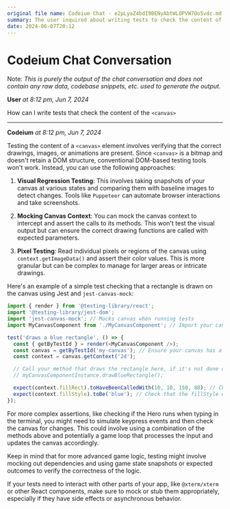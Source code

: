 ```yaml
---
original file name: Codeium Chat - e2pLyaZ4bdI9BENyAbtWLOPVW7Oo5vdc.md
summary: The user inquired about writing tests to check the content of a `<canvas>` element. The response provided three approaches for testing `<canvas>` content: visual regression testing, mocking the canvas context, and pixel testing. An example test using Jest and `jest-canvas-mock` to check if a blue rectangle is drawn on a canvas was also shared. Additionally, suggestions for testing more complex scenarios, like game logic involving canvas updates based on user inputs, were given. It was advised to mock or stub dependencies and handle asynchronous behavior when testing interactions with other parts of the application.
date: 2024-06-07T20:12
---
```


# Codeium Chat Conversation

Note: _This is purely the output of the chat conversation and does not contain any raw data, codebase snippets, etc. used to generate the output._

**User** _at 8:12 pm, Jun 7, 2024_

How can I write tests that check the content of the `<canvas>`

---

**Codeium** _at 8:12 pm, Jun 7, 2024_

Testing the content of a `<canvas>` element involves verifying that the correct drawings, images, or animations are present. Since `<canvas>` is a bitmap and doesn't retain a DOM structure, conventional DOM-based testing tools won't work. Instead, you can use the following approaches:

1. **Visual Regression Testing**: This involves taking snapshots of your canvas at various states and comparing them with baseline images to detect changes. Tools like `Puppeteer` can automate browser interactions and take screenshots.

2. **Mocking Canvas Context**: You can mock the canvas context to intercept and assert the calls to its methods. This won't test the visual output but can ensure the correct drawing functions are called with expected parameters.

3. **Pixel Testing**: Read individual pixels or regions of the canvas using `context.getImageData()` and assert their color values. This is more granular but can be complex to manage for larger areas or intricate drawings.

Here's an example of a simple test checking that a rectangle is drawn on the canvas using Jest and `jest-canvas-mock`:

```typescript
import { render } from '@testing-library/react';
import '@testing-library/jest-dom';
import 'jest-canvas-mock'; // Mocks canvas when running tests
import MyCanvasComponent from './MyCanvasComponent'; // Import your canvas component

test('draws a blue rectangle', () => {
  const { getByTestId } = render(<MyCanvasComponent />);
  const canvas = getByTestId('my-canvas'); // Ensure your canvas has a data-testid attribute
  const context = canvas.getContext('2d');

  // Call your method that draws the rectangle here, if it's not done on component mount
  // myCanvasComponentInstance.drawBlueRectangle();

  expect(context.fillRect).toHaveBeenCalledWith(10, 10, 150, 80); // Check that fillRect was called with the right args
  expect(context.fillStyle).toBe('blue'); // Check that the fillStyle was set to blue
});
```

For more complex assertions, like checking if the Hero runs when typing in the terminal, you might need to simulate keypress events and then check the canvas for changes. This could involve using a combination of the methods above and potentially a game loop that processes the input and updates the canvas accordingly.

Keep in mind that for more advanced game logic, testing might involve mocking out dependencies and using game state snapshots or expected outcomes to verify the correctness of the logic.

If your tests need to interact with other parts of your app, like `@xterm/xterm` or other React components, make sure to mock or stub them appropriately, especially if they have side effects or asynchronous behavior.